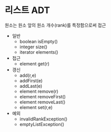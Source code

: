 # 리스트 ADT
원소는 원소 앞의 원소 개수(rank)를 특정함으로써 접근

* 일반
    -   boolean isEmpty()
    -   integer size()
    -   iterator elements()
*   접근
    - element get(r)
*   갱신
    -   add(r,e)
    -   addFirst(e)
    -   addLast(e)
    -   element remove(r)
    -   element removeFirst()
    -   element removeLast()
    -   element set(r,e)
* 예외
    - invalidRankException()
    - emptyListException()